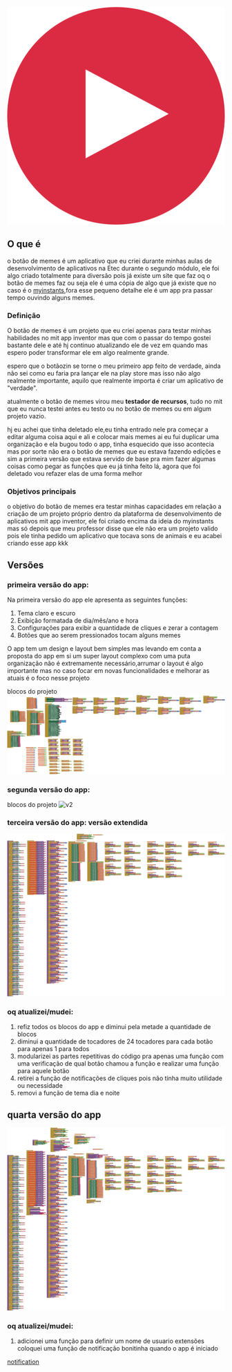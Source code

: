 ![botão_de_meme](https://github.com/Lvdstr/botao_de_memes/blob/main/Play.png)
## O que é
o botão de memes é um aplicativo que eu criei durante minhas aulas de desenvolvimento de aplicativos na Etec durante o segundo módulo, ele foi algo criado totalmente para diversão pois já existe um site que faz oq o botão de memes faz ou seja ele é uma cópia de algo que já existe que no caso é o [myinstants](https://www.myinstants.com/pt/index/br/?utm_source=webapp&utm_medium=direct&utm_campaign=direct),fora esse pequeno detalhe ele é um app pra passar tempo ouvindo alguns memes.

### Definição
O botão de memes é um projeto que eu criei apenas para testar minhas habilidades no mit app inventor mas que com o passar do tempo gostei bastante dele e até hj continuo atualizando ele de vez em quando mas espero poder transformar ele em algo realmente grande.

espero que o botãozin se torne o meu primeiro app feito de verdade, ainda não sei como eu faria pra lançar ele na play store mas isso não algo realmente importante, aquilo que realmente importa é criar um aplicativo de "verdade".

atualmente o botão de memes virou meu **testador de recursos**, tudo no mit que eu nunca testei antes eu testo ou no botão de memes ou em algum projeto vazio.

hj eu achei que tinha deletado ele,eu tinha entrado nele pra começar a editar alguma coisa aqui e ali e colocar mais memes aí eu fui duplicar uma organização e ela bugou todo o app, tinha esquecido que isso acontecia mas por sorte não era o botão de memes que eu estava fazendo edições e sim a primeira versão que estava servido de base pra mim fazer algumas coisas como pegar as funções que eu já tinha feito lá, agora que foi deletado vou refazer elas de uma forma melhor
### Objetivos principais
o objetivo do botão de memes era testar minhas capacidades em relação a criação de um projeto próprio dentro da plataforma de desenvolvimento de aplicativos mit app inventor, ele foi criado encima da ideia do myinstants mas só depois que meu professor disse que ele não era um projeto valido pois ele tinha pedido um aplicativo que tocava sons de animais e eu acabei criando esse app kkk

## Versões
### primeira versão do app:

Na primeira versão do app ele apresenta as seguintes funções:
1. Tema claro e escuro
2. Exibição formatada de dia/mês/ano e hora
3. Configurações para exibir a quantidade de cliques e zerar a contagem
4. Botões que ao serem pressionados tocam alguns memes

O app tem um design e layout bem simples mas levando em conta a proposta do app em si um super layout complexo com uma puta organização não é extremamente necessário,arrumar o layout é algo importante mas no caso focar em novas funcionalidades e melhorar as atuais é o foco nesse projeto

blocos do projeto
![v1](https://github.com/Lvdstr/botao_de_memes/blob/main/botaoDEMemesv1.png)

### segunda versão do app:
blocos do projeto
![v2](https://github.com/Lvdstr/botao_de_memes/blob/main/botaoDeMemesV2.png)

### terceira versão do app: versão extendida
![v3](https://github.com/Lvdstr/botao_de_memes/blob/main/botaoDeMemesv3.png)

### oq atualizei/mudei:
1. refiz todos os blocos do app e diminui pela metade a quantidade de blocos
2. diminui a quantidade de tocadores de 24 tocadores para cada botão para apenas 1 para todos
3. modularizei as partes repetitivas do código pra apenas uma função com uma verificação de qual botão chamou a função e realizar uma função para aquele botão
4. retirei a função de notificações de cliques pois não tinha muito utilidade ou necessidade
5. removi a função de tema dia e noite

## quarta versão do app
![v4](https://github.com/Lvdstr/botao_de_memes/blob/main/botaoDeMemesv4.png)

### oq atualizei/mudei:
1. adicionei uma função para definir um nome de usuario
extensões
coloquei uma função de notificação bonitinha quando o app é iniciado

[notification](https://community.appinventor.mit.edu/t/toastnotification-toasts-with-ids-event/119779)
